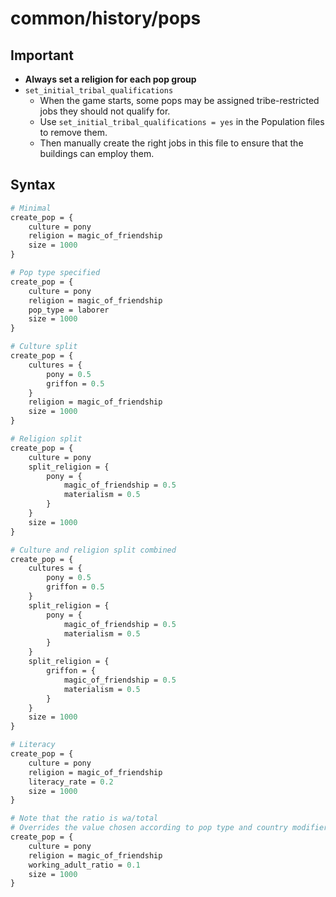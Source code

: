 # common/history/pops

## Important

- **Always set a religion for each pop group**
- `set_initial_tribal_qualifications`
    - When the game starts, some pops may be assigned tribe-restricted jobs they should not qualify for.
    - Use `set_initial_tribal_qualifications = yes` in the Population files to remove them.
    - Then manually create the right jobs in this file to ensure that the buildings can employ them.

## Syntax

```perl
# Minimal
create_pop = {
    culture = pony
    religion = magic_of_friendship
    size = 1000
}
```
```perl
# Pop type specified
create_pop = {
    culture = pony
    religion = magic_of_friendship
    pop_type = laborer
    size = 1000
}
```
```perl
# Culture split
create_pop = {
    cultures = {
        pony = 0.5
        griffon = 0.5
    }
    religion = magic_of_friendship
    size = 1000
}
```
```perl
# Religion split
create_pop = {
    culture = pony
    split_religion = {
        pony = {
            magic_of_friendship = 0.5
            materialism = 0.5
        }
    }
    size = 1000
}
```
```perl
# Culture and religion split combined
create_pop = {
    cultures = {
        pony = 0.5
        griffon = 0.5
    }
    split_religion = {
        pony = {
            magic_of_friendship = 0.5
            materialism = 0.5
        }
    }
    split_religion = {
        griffon = {
            magic_of_friendship = 0.5
            materialism = 0.5
        }
    }
    size = 1000
}
```
```perl
# Literacy
create_pop = {
    culture = pony
    religion = magic_of_friendship
    literacy_rate = 0.2
    size = 1000
}
```
```perl
# Note that the ratio is wa/total
# Overrides the value chosen according to pop type and country modifiers
create_pop = {
    culture = pony
    religion = magic_of_friendship
    working_adult_ratio = 0.1
    size = 1000
}
```
